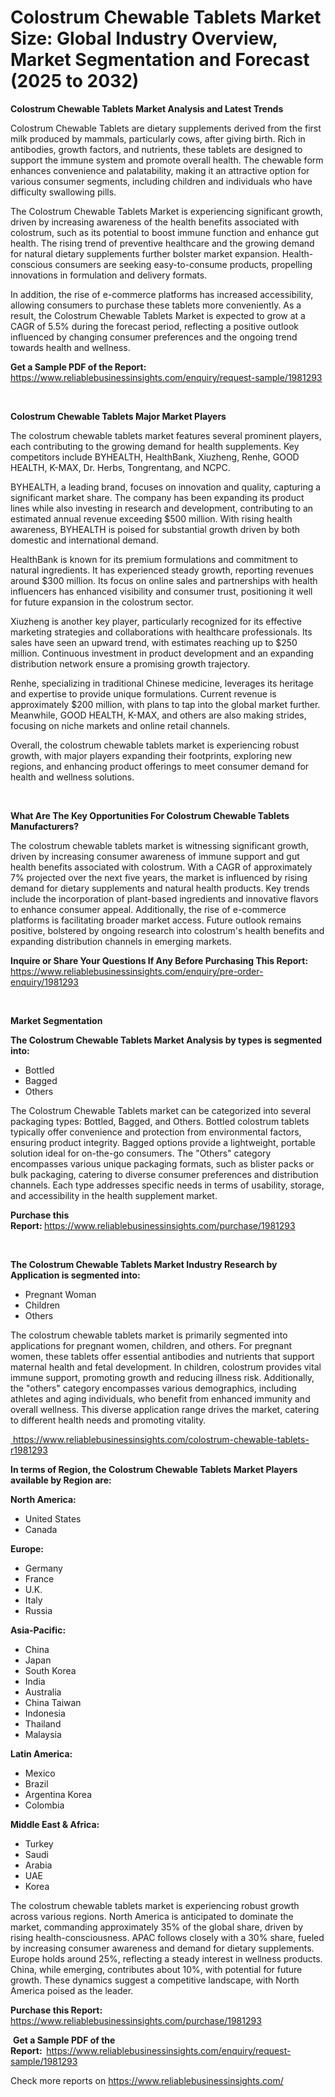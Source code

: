 <p><h1>Colostrum Chewable Tablets Market Size: Global Industry Overview, Market Segmentation and Forecast (2025 to 2032)</h1></p><p><strong>Colostrum Chewable Tablets Market Analysis and Latest Trends</strong></p>
<p><p>Colostrum Chewable Tablets are dietary supplements derived from the first milk produced by mammals, particularly cows, after giving birth. Rich in antibodies, growth factors, and nutrients, these tablets are designed to support the immune system and promote overall health. The chewable form enhances convenience and palatability, making it an attractive option for various consumer segments, including children and individuals who have difficulty swallowing pills.</p><p>The Colostrum Chewable Tablets Market is experiencing significant growth, driven by increasing awareness of the health benefits associated with colostrum, such as its potential to boost immune function and enhance gut health. The rising trend of preventive healthcare and the growing demand for natural dietary supplements further bolster market expansion. Health-conscious consumers are seeking easy-to-consume products, propelling innovations in formulation and delivery formats.</p><p>In addition, the rise of e-commerce platforms has increased accessibility, allowing consumers to purchase these tablets more conveniently. As a result, the Colostrum Chewable Tablets Market is expected to grow at a CAGR of 5.5% during the forecast period, reflecting a positive outlook influenced by changing consumer preferences and the ongoing trend towards health and wellness.</p></p>
<p><strong>Get a Sample PDF of the Report:&nbsp;</strong> <a href="https://www.reliablebusinessinsights.com/enquiry/request-sample/1981293?utm_campaign=2226&utm_medium=2&utm_source=Github&utm_content=ia&utm_term=14022025&utm_id=colostrum-chewable-tablets">https://www.reliablebusinessinsights.com/enquiry/request-sample/1981293</a></p>
<p>&nbsp;</p>
<p><strong>Colostrum Chewable Tablets Major Market Players</strong></p>
<p><p>The colostrum chewable tablets market features several prominent players, each contributing to the growing demand for health supplements. Key competitors include BYHEALTH, HealthBank, Xiuzheng, Renhe, GOOD HEALTH, K-MAX, Dr. Herbs, Tongrentang, and NCPC.</p><p>BYHEALTH, a leading brand, focuses on innovation and quality, capturing a significant market share. The company has been expanding its product lines while also investing in research and development, contributing to an estimated annual revenue exceeding $500 million. With rising health awareness, BYHEALTH is poised for substantial growth driven by both domestic and international demand.</p><p>HealthBank is known for its premium formulations and commitment to natural ingredients. It has experienced steady growth, reporting revenues around $300 million. Its focus on online sales and partnerships with health influencers has enhanced visibility and consumer trust, positioning it well for future expansion in the colostrum sector.</p><p>Xiuzheng is another key player, particularly recognized for its effective marketing strategies and collaborations with healthcare professionals. Its sales have seen an upward trend, with estimates reaching up to $250 million. Continuous investment in product development and an expanding distribution network ensure a promising growth trajectory.</p><p>Renhe, specializing in traditional Chinese medicine, leverages its heritage and expertise to provide unique formulations. Current revenue is approximately $200 million, with plans to tap into the global market further. Meanwhile, GOOD HEALTH, K-MAX, and others are also making strides, focusing on niche markets and online retail channels.</p><p>Overall, the colostrum chewable tablets market is experiencing robust growth, with major players expanding their footprints, exploring new regions, and enhancing product offerings to meet consumer demand for health and wellness solutions.</p></p>
<p>&nbsp;</p>
<p><strong>What Are The Key Opportunities For Colostrum Chewable Tablets Manufacturers?</strong></p>
<p><p>The colostrum chewable tablets market is witnessing significant growth, driven by increasing consumer awareness of immune support and gut health benefits associated with colostrum. With a CAGR of approximately 7% projected over the next five years, the market is influenced by rising demand for dietary supplements and natural health products. Key trends include the incorporation of plant-based ingredients and innovative flavors to enhance consumer appeal. Additionally, the rise of e-commerce platforms is facilitating broader market access. Future outlook remains positive, bolstered by ongoing research into colostrum's health benefits and expanding distribution channels in emerging markets.</p></p>
<p><strong>Inquire or Share Your Questions If Any Before Purchasing This Report:</strong> <a href="https://www.reliablebusinessinsights.com/enquiry/pre-order-enquiry/1981293?utm_campaign=2226&utm_medium=2&utm_source=Github&utm_content=ia&utm_term=14022025&utm_id=colostrum-chewable-tablets">https://www.reliablebusinessinsights.com/enquiry/pre-order-enquiry/1981293</a></p>
<p>&nbsp;</p>
<p><strong>Market Segmentation</strong></p>
<p><strong>The Colostrum Chewable Tablets Market Analysis by types is segmented into:</strong></p>
<p><ul><li>Bottled</li><li>Bagged</li><li>Others</li></ul></p>
<p><p>The Colostrum Chewable Tablets market can be categorized into several packaging types: Bottled, Bagged, and Others. Bottled colostrum tablets typically offer convenience and protection from environmental factors, ensuring product integrity. Bagged options provide a lightweight, portable solution ideal for on-the-go consumers. The "Others" category encompasses various unique packaging formats, such as blister packs or bulk packaging, catering to diverse consumer preferences and distribution channels. Each type addresses specific needs in terms of usability, storage, and accessibility in the health supplement market.</p></p>
<p><strong>Purchase this Report:&nbsp;</strong><a href="https://www.reliablebusinessinsights.com/purchase/1981293?utm_campaign=2226&utm_medium=2&utm_source=Github&utm_content=ia&utm_term=14022025&utm_id=colostrum-chewable-tablets">https://www.reliablebusinessinsights.com/purchase/1981293</a></p>
<p>&nbsp;</p>
<p><strong>The Colostrum Chewable Tablets Market Industry Research by Application is segmented into:</strong></p>
<p><ul><li>Pregnant Woman</li><li>Children</li><li>Others</li></ul></p>
<p><p>The colostrum chewable tablets market is primarily segmented into applications for pregnant women, children, and others. For pregnant women, these tablets offer essential antibodies and nutrients that support maternal health and fetal development. In children, colostrum provides vital immune support, promoting growth and reducing illness risk. Additionally, the "others" category encompasses various demographics, including athletes and aging individuals, who benefit from enhanced immunity and overall wellness. This diverse application range drives the market, catering to different health needs and promoting vitality.</p></p>
<p><a href="https://www.reliablebusinessinsights.com/colostrum-chewable-tablets-r1981293?utm_campaign=2226&utm_medium=2&utm_source=Github&utm_content=ia&utm_term=14022025&utm_id=colostrum-chewable-tablets">&nbsp;https://www.reliablebusinessinsights.com/colostrum-chewable-tablets-r1981293</a></p>
<p><strong>In terms of Region, the Colostrum Chewable Tablets Market Players available by Region are:</strong></p>
<p>
    <p> <strong> North America: </strong>
        <ul>
            <li>United States</li>
            <li>Canada</li>
        </ul>
        </p> 
    <p> <strong> Europe: </strong>
        <ul>
            <li>Germany</li>
            <li>France</li>
            <li>U.K.</li>
            <li>Italy</li>
            <li>Russia</li>
        </ul>
        </p> 
    <p> <strong> Asia-Pacific: </strong>
        <ul>
            <li>China</li>
            <li>Japan</li>
            <li>South Korea</li>
            <li>India</li>
            <li>Australia</li>
            <li>China Taiwan</li>
            <li>Indonesia</li>
            <li>Thailand</li>
            <li>Malaysia</li>
        </ul>
        </p> 
    <p> <strong> Latin America: </strong>
        <ul>
            <li>Mexico</li>
            <li>Brazil</li>
            <li>Argentina Korea</li>
            <li>Colombia</li>
        </ul>
        </p> 
    <p> <strong> Middle East & Africa: </strong>
        <ul>
            <li>Turkey</li>
            <li>Saudi</li>
            <li>Arabia</li>
            <li>UAE</li>
            <li>Korea</li>
        </ul>
    </p>
    </p>
<p><p>The colostrum chewable tablets market is experiencing robust growth across various regions. North America is anticipated to dominate the market, commanding approximately 35% of the global share, driven by rising health-consciousness. APAC follows closely with a 30% share, fueled by increasing consumer awareness and demand for dietary supplements. Europe holds around 25%, reflecting a steady interest in wellness products. China, while emerging, contributes about 10%, with potential for future growth. These dynamics suggest a competitive landscape, with North America poised as the leader.</p></p>
<p><strong>Purchase this Report: </strong><a href="https://www.reliablebusinessinsights.com/purchase/1981293?utm_campaign=2226&utm_medium=2&utm_source=Github&utm_content=ia&utm_term=14022025&utm_id=colostrum-chewable-tablets">https://www.reliablebusinessinsights.com/purchase/1981293</a></p>
<p>&nbsp;<strong>Get a Sample PDF of the Report:&nbsp;&nbsp;</strong><a href="https://www.reliablebusinessinsights.com/enquiry/request-sample/1981293?utm_campaign=2226&utm_medium=2&utm_source=Github&utm_content=ia&utm_term=14022025&utm_id=colostrum-chewable-tablets">https://www.reliablebusinessinsights.com/enquiry/request-sample/1981293</a></p>
<p><strong></strong></p>
<p>Check more reports on <a href="https://www.reliablebusinessinsights.com/?utm_campaign=2226&utm_medium=2&utm_source=Github&utm_content=ia&utm_term=14022025&utm_id=colostrum-chewable-tablets">https://www.reliablebusinessinsights.com/</a></p>